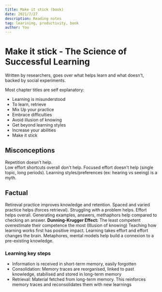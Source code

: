 ```yaml
---
title: Make it stick (book)
date: 2021/7/27
description: Reading notes
tag: learining, productivity, book
author: You
---
```


# Make it stick - The Science of Successful Learning

Written by researchers, goes over what helps learn and what doesn't, backed by social experiments.

Most chapter titles are self explanatory:

- Learning is misunderstood
- To learn, retrieve
- Mix Up your practice
- Embrace difficulties
- Avoid illusion of knowing
- Get beyond learning styles
- Increase your abilities
- Make it stick

## Misconceptions

Repetition doesn't help.  
Low effort shortcuts overall don't help.
Focused effort doesn't help (single topic, long periods).
Learning styles/preferences (ex: hearing vs seeing) is a myth.

## Factual

Retireval practice improves knowledge and retention.
Spaced and varied practice helps (forces retrieval).
Struggling with a problem helps.
Effort helps overall. Generating examples, answers, methaphors help compared to checking an answer.
**Dunning-Krugger Effect:** The least competent overestimate their competence the most (Illusion of knowing)
Teaching how learning works first has positive impact.
Learning takes effort and effort changes the brain.
Metaphores, mental models help build a connexion to a pre-existing knowledge.

### Learning key steps

- Information is received in short-term memory, easily forgotten
- Consolidation: Memory traces are reorganised, linked to past knowledge, stabilised and stored in long-term memory
- Retrieval: Material fetched from long-term memory. This reinforces memory traces and reconsolidates them with new learnings
